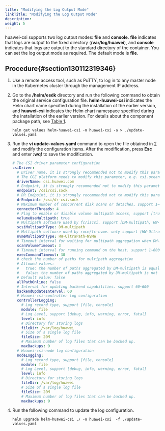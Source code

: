 ```yaml
---
title: "Modifying the Log Output Mode"
linkTitle: "Modifying the Log Output Mode"
description: 
weight: 5
---
```


huawei-csi supports two log output modes:  **file**  and  **console**.  **file**  indicates that logs are output to the fixed directory \(**/var/log/huawei**\), and  **console**  indicates that logs are output to the standard directory of the container. You can set the log output mode as required. The default mode is  **file**.

## Procedure{#section130112319346}

1.  Use a remote access tool, such as PuTTY, to log in to any master node in the Kubernetes cluster through the management IP address.
2.  <a name="li1037712113474"></a>Go to the  **/helm/esdk**  directory and run the following command to obtain the original service configuration file.  **helm-huawei-csi**  indicates the Helm chart name specified during the installation of the earlier version, and  **huawei-csi**  indicates the Helm chart namespace specified during the installation of the earlier version. For details about the component package path, see  [Table 1](/docs/installation-and-deployment/installation-preparations/downloading-the-huawei-csi-software-package#en-us_topic_0150885197_table17200162435412).

    ```
    helm get values helm-huawei-csi -n huawei-csi -a > ./update-values.yaml
    ```

3.  Run the  **vi update-values.yaml**  command to open the file obtained in  [2](#li1037712113474)  and modify the configuration items. After the modification, press  **Esc**  and enter  **:wq!**  to save the modification.

    ```yaml
    # The CSI driver parameter configuration
    csiDriver:
      # Driver name, it is strongly recommended not to modify this parameter
      # The CCE platform needs to modify this parameter, e.g. csi.oceanstor.com
      driverName: csi.huawei.com
      # Endpoint, it is strongly recommended not to modify this parameter
      endpoint: /csi/csi.sock
      # DR Endpoint, it is strongly recommended not to modify this parameter
      drEndpoint: /csi/dr-csi.sock
      # Maximum number of concurrent disk scans or detaches, support 1~10
      connectorThreads: 4
      # Flag to enable or disable volume multipath access, support [true, false]
      volumeUseMultipath: true
      # Multipath software used by fc/iscsi. support [DM-multipath, HW-UltraPath, HW-UltraPath-NVMe]
      scsiMultipathType: DM-multipath
      # Multipath software used by roce/fc-nvme. only support [HW-UltraPath-NVMe]
      nvmeMultipathType: HW-UltraPath-NVMe
      # Timeout interval for waiting for multipath aggregation when DM-multipath is used on the host. support 1~600
      scanVolumeTimeout: 3
      # Timeout interval for running command on the host. support 1~600
      execCommandTimeout: 30
      # check the number of paths for multipath aggregation
      # Allowed values:
      #   true: the number of paths aggregated by DM-multipath is equal to the number of online paths
      #   false: the number of paths aggregated by DM-multipath is not checked.
      # Default value: false
      allPathOnline: false
      # Interval for updating backend capabilities. support 60~600
      backendUpdateInterval: 60
      # Huawei-csi-controller log configuration
      controllerLogging:
        # Log record type, support [file, console]
        module: file
        # Log Level, support [debug, info, warning, error, fatal]
        level: info
        # Directory for storing logs
        fileDir: /var/log/huawei
        # Size of a single log file
        fileSize: 20M
        # Maximum number of log files that can be backed up.
        maxBackups: 9
      # Huawei-csi-node log configuration
      nodeLogging:
        # Log record type, support [file, console]
        module: file
        # Log Level, support [debug, info, warning, error, fatal]
        level: info
        # Directory for storing logs
        fileDir: /var/log/huawei
        # Size of a single log file
        fileSize: 20M
        # Maximum number of log files that can be backed up.
        maxBackups: 9
    ```

4.  Run the following command to update the log configuration.

    ```
    helm upgrade helm-huawei-csi ./ -n huawei-csi  -f ./update-values.yaml
    ```

